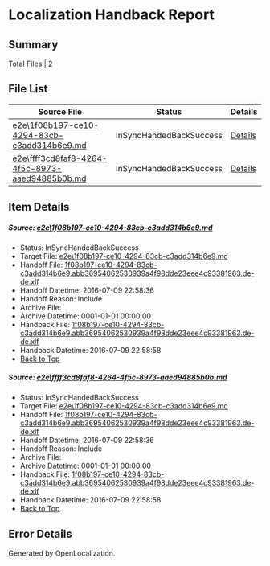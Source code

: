 # <a name='report-top'></a> Localization Handback Report

## Summary
 Total Files | 2

## File List
 Source File | Status | Details 
 ----------- | ------ | ------- 
 [e2e\1f08b197-ce10-4294-83cb-c3add314b6e9.md](https://github.com/OpenLocalizationTestOrg/oltest/blob/38e21c6687ed81cd67fc967344b14d9a6013948a/e2e/1f08b197-ce10-4294-83cb-c3add314b6e9.md) | InSyncHandedBackSuccess | [Details](#55252a3a8b94a6ecd6dd018f78693ee3d47d634f1)
 [e2e\ffff3cd8faf8-4264-4f5c-8973-aaed94885b0b.md](https://github.com/OpenLocalizationTestOrg/oltest/blob/38e21c6687ed81cd67fc967344b14d9a6013948a/e2e/ffff3cd8faf8-4264-4f5c-8973-aaed94885b0b.md) | InSyncHandedBackSuccess | [Details](#55252a3a8b94a6ecd6dd018f78693ee3d47d634f2)

## Item Details
##### <a name='55252a3a8b94a6ecd6dd018f78693ee3d47d634f1'></a> Source: [e2e\1f08b197-ce10-4294-83cb-c3add314b6e9.md](https://github.com/OpenLocalizationTestOrg/oltest/blob/38e21c6687ed81cd67fc967344b14d9a6013948a/e2e/1f08b197-ce10-4294-83cb-c3add314b6e9.md)
* Status: InSyncHandedBackSuccess
* Target File: [e2e\1f08b197-ce10-4294-83cb-c3add314b6e9.md](https://github.com/OpenLocalizationTestOrg/oltest-dede-fly/blob/914132b5ef857ad4d6353224044c2d323fa3150e/e2e/1f08b197-ce10-4294-83cb-c3add314b6e9.md)
* Handoff File: [1f08b197-ce10-4294-83cb-c3add314b6e9.abb36954062530939a4f98dde23eee4c93381963.de-de.xlf](https://github.com/OpenLocalizationTestOrg/olhandoff-e2e/blob/f4098ea11c2b63254bf1503c2af481f577b2387e/ol-handoff/OpenLocalizationTestOrg/oltest-dede-fly/ci/ht/1f08b197-ce10-4294-83cb-c3add314b6e9.abb36954062530939a4f98dde23eee4c93381963.de-de.xlf)
* Handoff Datetime: 2016-07-09 22:58:36
* Handoff Reason: Include
* Archive File: 
* Archive Datetime: 0001-01-01 00:00:00
* Handback File: [1f08b197-ce10-4294-83cb-c3add314b6e9.abb36954062530939a4f98dde23eee4c93381963.de-de.xlf](https://github.com/OpenLocalizationTestOrg/olhandback-e2e/blob/bc3f8b1ff8f773f982caab313697879eb0d1de9f/ol-handback/OpenLocalizationTestOrg/oltest-dede-fly/ci/ht/1f08b197-ce10-4294-83cb-c3add314b6e9.abb36954062530939a4f98dde23eee4c93381963.de-de.xlf)
* Handback Datetime: 2016-07-09 22:58:58
* [Back to Top](#report-top)

##### <a name='55252a3a8b94a6ecd6dd018f78693ee3d47d634f2'></a> Source: [e2e\ffff3cd8faf8-4264-4f5c-8973-aaed94885b0b.md](https://github.com/OpenLocalizationTestOrg/oltest/blob/38e21c6687ed81cd67fc967344b14d9a6013948a/e2e/ffff3cd8faf8-4264-4f5c-8973-aaed94885b0b.md)
* Status: InSyncHandedBackSuccess
* Target File: [e2e\1f08b197-ce10-4294-83cb-c3add314b6e9.md](https://github.com/OpenLocalizationTestOrg/oltest-dede-fly/blob/914132b5ef857ad4d6353224044c2d323fa3150e/e2e/1f08b197-ce10-4294-83cb-c3add314b6e9.md)
* Handoff File: [1f08b197-ce10-4294-83cb-c3add314b6e9.abb36954062530939a4f98dde23eee4c93381963.de-de.xlf](https://github.com/OpenLocalizationTestOrg/olhandoff-e2e/blob/f4098ea11c2b63254bf1503c2af481f577b2387e/ol-handoff/OpenLocalizationTestOrg/oltest-dede-fly/ci/ht/1f08b197-ce10-4294-83cb-c3add314b6e9.abb36954062530939a4f98dde23eee4c93381963.de-de.xlf)
* Handoff Datetime: 2016-07-09 22:58:36
* Handoff Reason: Include
* Archive File: 
* Archive Datetime: 0001-01-01 00:00:00
* Handback File: [1f08b197-ce10-4294-83cb-c3add314b6e9.abb36954062530939a4f98dde23eee4c93381963.de-de.xlf](https://github.com/OpenLocalizationTestOrg/olhandback-e2e/blob/bc3f8b1ff8f773f982caab313697879eb0d1de9f/ol-handback/OpenLocalizationTestOrg/oltest-dede-fly/ci/ht/1f08b197-ce10-4294-83cb-c3add314b6e9.abb36954062530939a4f98dde23eee4c93381963.de-de.xlf)
* Handback Datetime: 2016-07-09 22:58:58
* [Back to Top](#report-top)


## Error Details

Generated by OpenLocalization.
